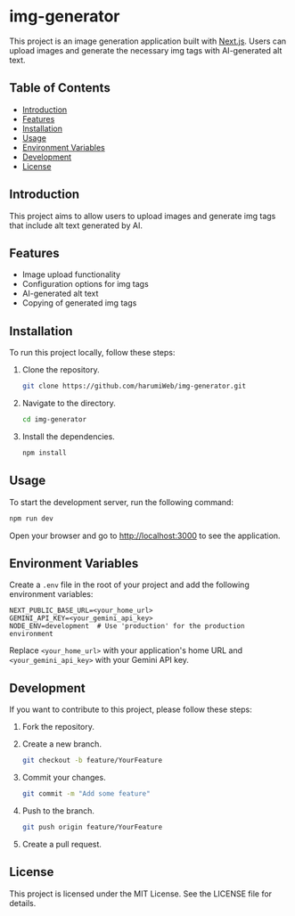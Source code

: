 
# img-generator

This project is an image generation application built with [Next.js](https://nextjs.org/). Users can upload images and generate the necessary img tags with AI-generated alt text.

## Table of Contents

- [Introduction](#introduction)
- [Features](#features)
- [Installation](#installation)
- [Usage](#usage)
- [Environment Variables](#environment-variables)
- [Development](#development)
- [License](#license)

## Introduction

This project aims to allow users to upload images and generate img tags that include alt text generated by AI.

## Features

- Image upload functionality
- Configuration options for img tags
- AI-generated alt text
- Copying of generated img tags

## Installation

To run this project locally, follow these steps:

1. Clone the repository.

   ```bash
   git clone https://github.com/harumiWeb/img-generator.git
   ```

2. Navigate to the directory.

   ```bash
   cd img-generator
   ```

3. Install the dependencies.

   ```bash
   npm install
   ```

## Usage

To start the development server, run the following command:

```bash
npm run dev
```

Open your browser and go to [http://localhost:3000](http://localhost:3000) to see the application.

## Environment Variables

Create a `.env` file in the root of your project and add the following environment variables:

```
NEXT_PUBLIC_BASE_URL=<your_home_url>
GEMINI_API_KEY=<your_gemini_api_key>
NODE_ENV=development  # Use 'production' for the production environment
```

Replace `<your_home_url>` with your application's home URL and `<your_gemini_api_key>` with your Gemini API key.

## Development

If you want to contribute to this project, please follow these steps:

1. Fork the repository.
2. Create a new branch.

   ```bash
   git checkout -b feature/YourFeature
   ```

3. Commit your changes.

   ```bash
   git commit -m "Add some feature"
   ```

4. Push to the branch.

   ```bash
   git push origin feature/YourFeature
   ```

5. Create a pull request.

## License

This project is licensed under the MIT License. See the LICENSE file for details.